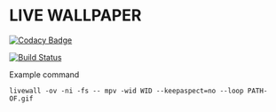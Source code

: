 # LIVE WALLPAPER 

[![Codacy Badge](https://api.codacy.com/project/badge/Grade/b67f6c059f214292ba2606560b8e1735)](https://app.codacy.com/app/xeon-zolt/livewall?utm_source=github.com&utm_medium=referral&utm_content=yogdaan/livewall&utm_campaign=badger)

[![Build Status](https://travis-ci.org/yogdaan/livewall.svg?branch=master)](https://travis-ci.org/yogdaan/livewall)

Example command

```
livewall -ov -ni -fs -- mpv -wid WID --keepaspect=no --loop PATH-OF.gif 

```

